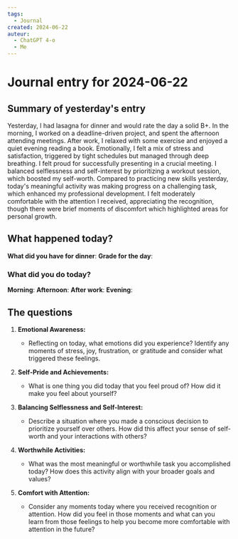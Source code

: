 ```yaml
---
tags:
  - Journal
created: 2024-06-22
auteur:
  - ChatGPT 4-o
  - Me
---
```

# Journal entry for 2024-06-22

## Summary of yesterday's entry

Yesterday, I had lasagna for dinner and would rate the day a solid B+. In the morning, I worked on a deadline-driven project, and spent the afternoon attending meetings. After work, I relaxed with some exercise and enjoyed a quiet evening reading a book. Emotionally, I felt a mix of stress and satisfaction, triggered by tight schedules but managed through deep breathing. I felt proud for successfully presenting in a crucial meeting. I balanced selflessness and self-interest by prioritizing a workout session, which boosted my self-worth. Compared to practicing new skills yesterday, today's meaningful activity was making progress on a challenging task, which enhanced my professional development. I felt moderately comfortable with the attention I received, appreciating the recognition, though there were brief moments of discomfort which highlighted areas for personal growth.

## What happened today?

**What did you have for dinner**: 
**Grade for the day**: 
### What did you do today?

**Morning**: 
**Afternoon**: 
**After work**: 
**Evening**: 
## The questions

1. **Emotional Awareness:**
   - Reflecting on today, what emotions did you experience? Identify any moments of stress, joy, frustration, or gratitude and consider what triggered these feelings.

2. **Self-Pride and Achievements:**
   - What is one thing you did today that you feel proud of? How did it make you feel about yourself?

3. **Balancing Selflessness and Self-Interest:**
   - Describe a situation where you made a conscious decision to prioritize yourself over others. How did this affect your sense of self-worth and your interactions with others?

4. **Worthwhile Activities:**
   - What was the most meaningful or worthwhile task you accomplished today? How does this activity align with your broader goals and values?

5. **Comfort with Attention:**
   - Consider any moments today where you received recognition or attention. How did you feel in those moments and what can you learn from those feelings to help you become more comfortable with attention in the future?
